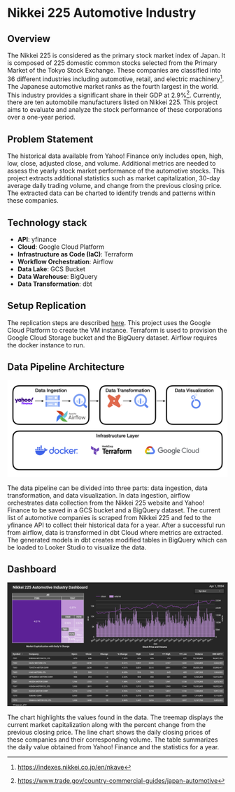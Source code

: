 # Nikkei 225 Automotive Industry

## Overview

<p align="justify">

The Nikkei 225 is considered as the primary stock market index of Japan. It is composed of 225 domestic common stocks selected from the Primary Market of the Tokyo Stock Exchange. These companies are classified into 36 different industries including automotive, retail, and electric machinery[^1]. The Japanese automotive market ranks as the fourth largest in the world. This industry provides a significant share in their GDP at 2.9%[^2]. Currently, there are ten automobile manufacturers listed on Nikkei 225. This project aims to evaluate and analyze the stock performance of these corporations over a one-year period.

<p>

[^1]: https://indexes.nikkei.co.jp/en/nkave
[^2]: https://www.trade.gov/country-commercial-guides/japan-automotive


## Problem Statement

<p align="justify">

The historical data available from Yahoo! Finance only includes open, high, low, close, adjusted close, and volume. Additional metrics are needed to assess the yearly stock market performance of the automotive stocks. This project extracts additional statistics such as market capitalization, 30-day average daily trading volume, and change from the previous closing price. The extracted data can be charted to identify trends and patterns within these companies.

<p>

## Technology stack

* **API**: yfinance
* **Cloud**: Google Cloud Platform
* **Infrastructure as Code (IaC)**: Terraform
* **Workflow Orchestration**: Airflow
* **Data Lake**: GCS Bucket
* **Data Warehouse**: BigQuery
* **Data Transformation**: dbt

## Setup Replication

<p align="justify">

The replication steps are described [here](docs/setup.md). This project uses the Google Cloud Platform to create the VM instance. Terraform is used to provision the Google Cloud Storage bucket and the BigQuery dataset. Airflow requires the docker instance to run.

<p>

## Data Pipeline Architecture

![image](docs/data-pipeline-architecture.png)

<p align="justify">

The data pipeline can be divided into three parts: data ingestion, data transformation, and data visualization. In data ingestion, airflow orchestrates data collection from the Nikkei 225 website and Yahoo! Finance to be saved in a GCS bucket and a BigQuery dataset. The current list of automotive companies is scraped from Nikkei 225 and fed to the yfinance API to collect their historical data for a year. After a successful run from airflow, data is transformed in dbt Cloud where metrics are extracted. The generated models in dbt creates modified tables in BigQuery which can be loaded to Looker Studio to visualize the data.

<p>

## Dashboard

![image](docs/nikkei-225-automotive-industry-dashboard.png)

<p align="justify">

The chart highlights the values found in the data. The treemap displays the current market capitalization along with the percent change from the previous closing price. The line chart shows the daily closing prices of these companies and their corresponding volume. The table summarizes the daily value obtained from Yahoo! Finance and the statistics for a year.

<p>